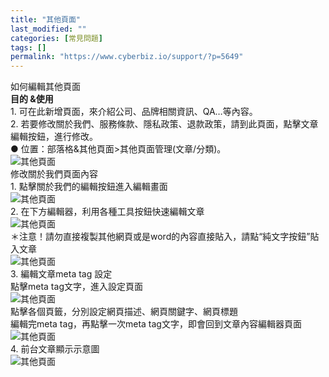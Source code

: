 ```yaml
---
title: "其他頁面"
last_modified: ""
categories: [常見問題]
tags: []
permalink: "https://www.cyberbiz.io/support/?p=5649"
---
```


如何編輯其他頁面  
**目的 &使用**  
1\. 可在此新增頁面，來介紹公司、品牌相關資訊、QA…等內容。  
2\. 若要修改關於我們、服務條款、隱私政策、退款政策，請到此頁面，點擊文章編輯按鈕，進行修改。  
● 位置：部落格&其他頁面>其他頁面管理(文章/分類)。  
![其他頁面](https://www.cyberbiz.co/support/wp-content/uploads/2020/02/其他頁面01.png)  
修改關於我們頁面內容  
1\. 點擊關於我們的編輯按鈕進入編輯畫面  
![其他頁面](https://www.cyberbiz.co/support/wp-content/uploads/2020/02/其他頁面02.png)  
2\. 在下方編輯器，利用各種工具按鈕快速編輯文章  
![其他頁面](https://www.cyberbiz.co/support/wp-content/uploads/2020/02/其他頁面03.png)  
＊注意！請勿直接複製其他網頁或是word的內容直接貼入，請點“純文字按鈕”貼入文章  
![其他頁面](https://www.cyberbiz.co/support/wp-content/uploads/2020/02/其他頁面04.png)  
3\. 編輯文章meta tag 設定  
點擊meta tag文字，進入設定頁面  
![其他頁面](https://www.cyberbiz.co/support/wp-content/uploads/2020/02/其他頁面05.png)  
點擊各個頁籤，分別設定網頁描述、網頁關鍵字、網頁標題  
編輯完meta tag，再點擊一次meta tag文字，即會回到文章內容編輯器頁面  
![其他頁面](https://www.cyberbiz.co/support/wp-content/uploads/2020/02/其他頁面06.png)  
4\. 前台文章顯示示意圖  
![其他頁面](https://www.cyberbiz.co/support/wp-content/uploads/2020/02/其他頁面07.png)  

